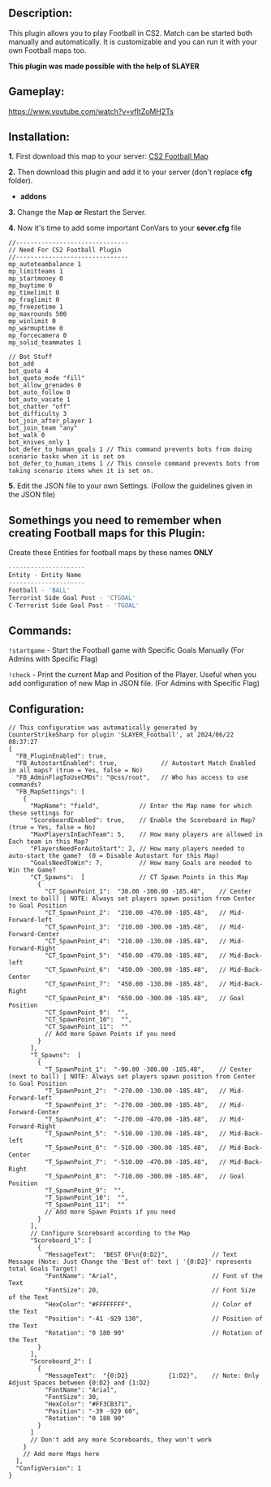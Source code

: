 ## Description:
This plugin allows you to play Football in CS2. Match can be started both manually and automatically. It is customizable and you can run it with your own Football maps too.

**This plugin was made possible with the help of SLAYER**

## Gameplay:
https://www.youtube.com/watch?v=yfltZoMH2Ts

## Installation:
**1.** First download this map to your server: [CS2 Football Map](https://steamcommunity.com/sharedfiles/filedetails/?id=3238565662) 

**2.** Then download this plugin and add it to your server (don't replace **cfg** folder).
- **addons**

**3.** Change the Map **or** Restart the Server.

**4.** Now it's time to add some important ConVars to your **sever.cfg** file
```
//-------------------------------
// Need For CS2 Football Plugin
//-------------------------------
mp_autoteambalance 1
mp_limitteams 1
mp_startmoney 0
mp_buytime 0
mp_timelimit 0
mp_fraglimit 0
mp_freezetime 1
mp_maxrounds 500
mp_winlimit 0
mp_warmuptime 0
mp_forcecamera 0 
mp_solid_teammates 1

// Bot Stuff
bot_add
bot_quota 4
bot_quota_mode "fill" 
bot_allow_grenades 0
bot_auto_follow 0
bot_auto_vacate 1
bot_chatter "off"
bot_difficulty 3
bot_join_after_player 1
bot_join_team "any"
bot_walk 0
bot_knives_only 1
bot_defer_to_human_goals 1 // This command prevents bots from doing scenario tasks when it is set on
bot_defer_to_human_items 1 // This console command prevents bots from taking scenario items when it is set on.

```

**5.** Edit the JSON file to your own Settings. (Follow the guidelines given in the JSON file)


## Somethings you need to remember when creating Football maps for this Plugin:
Create these Entities for football maps by these names **ONLY**

```js
---------------------
Entity - Entity Name
---------------------
Football - 'BALL'
Terrorist Side Goal Post - 'CTGOAL'
C-Terrorist Side Goal Post - 'TGOAL'
```


## Commands:
`!startgame` - Start the Football game with Specific Goals Manually (For Admins with Specific Flag)

`!check` - Print the current Map and Position of the Player. Useful when you add configuration of new Map in JSON file. (For Admins with Specific Flag)

## Configuration:
```
// This configuration was automatically generated by CounterStrikeSharp for plugin 'SLAYER_Football', at 2024/06/22 08:37:27
{
  "FB_PluginEnabled": true,
  "FB_AutostartEnabled": true,            // Autostart Match Enabled in all maps? (true = Yes, false = No)
  "FB_AdminFlagToUseCMDs": "@css/root",   // Who has access to use commands?
  "FB_MapSettings": [
    {
      "MapName": "field",           // Enter the Map name for which these settings for
      "ScoreboardEnabled": true,    // Enable the Scoreboard in Map? (true = Yes, false = No)
      "MaxPlayersInEachTeam": 5,    // How many players are allowed in Each team in this Map?
      "PlayersNeedForAutoStart": 2, // How many players needed to auto-start the game?  (0 = Disable Autostart for this Map)
      "GoalsNeedToWin": 7,          // How many Goals are needed to Win the Game?
      "CT_Spawns":  [               // CT Spawn Points in this Map
        {
          "CT_SpawnPoint_1":  "30.00 -300.00 -185.48",    // Center (next to ball) | NOTE: Always set players spawn position from Center to Goal Position
          "CT_SpawnPoint_2":  "210.00 -470.00 -185.48",   // Mid-Forward-left
          "CT_SpawnPoint_3":  "210.00 -300.00 -185.48",   // Mid-Forward-Center
          "CT_SpawnPoint_4":  "210.00 -130.00 -185.48",   // Mid-Forward-Right
          "CT_SpawnPoint_5":  "450.00 -470.00 -185.48",   // Mid-Back-left
          "CT_SpawnPoint_6":  "450.00 -300.00 -185.48",   // Mid-Back-Center
          "CT_SpawnPoint_7":  "450.00 -130.00 -185.48",   // Mid-Back-Right
          "CT_SpawnPoint_8":  "650.00 -300.00 -185.48",   // Goal Position
          "CT_SpawnPoint_9":  "",
          "CT_SpawnPoint_10":  "",
          "CT_SpawnPoint_11":  ""
          // Add more Spawn Points if you need
        }
      ],
      "T_Spawns":  [
        {
          "T_SpawnPoint_1":  "-90.00 -300.00 -185.48",    // Center (next to ball) | NOTE: Always set players spawn position from Center to Goal Position
          "T_SpawnPoint_2":  "-270.00 -130.00 -185.48",   // Mid-Forward-left
          "T_SpawnPoint_3":  "-270.00 -300.00 -185.48",   // Mid-Forward-Center
          "T_SpawnPoint_4":  "-270.00 -470.00 -185.48",   // Mid-Forward-Right
          "T_SpawnPoint_5":  "-510.00 -130.00 -185.48",   // Mid-Back-left
          "T_SpawnPoint_6":  "-510.00 -300.00 -185.48",   // Mid-Back-Center
          "T_SpawnPoint_7":  "-510.00 -470.00 -185.48",   // Mid-Back-Right
          "T_SpawnPoint_8":  "-710.00 -300.00 -185.48",   // Goal Position
          "T_SpawnPoint_9":  "",
          "T_SpawnPoint_10":  "",
          "T_SpawnPoint_11":  ""
          // Add more Spawn Points if you need
        }
      ],
      // Configure Scoreboard according to the Map
      "Scoreboard_1": [
        {
          "MessageText":  "BEST OF\n{0:D2}",            // Text Message (Note: Just Change the 'Best of' text | '{0:D2}' represents total Goals Target)
          "FontName": "Arial",                          // Font of the Text
          "FontSize": 20,                               // Font Size of the Text
          "HexColor": "#FFFFFFFF",                      // Color of the Text
          "Position": "-41 -929 130",                   // Position of the Text
          "Rotation": "0 180 90"                        // Rotation of the Text
        }
      ],
      "Scoreboard_2": [
        {
          "MessageText":  "{0:D2}           {1:D2}",    // Note: Only Adjust Spaces between {0:D2} and {1:D2}
          "FontName": "Arial",
          "FontSize": 30,
          "HexColor": "#FF3CB371",
          "Position": "-39 -929 60",
          "Rotation": "0 180 90"
        }
      ]
      // Don't add any more Scoreboards, they won't work
    }
    // Add more Maps here
  ],
  "ConfigVersion": 1
}
```
